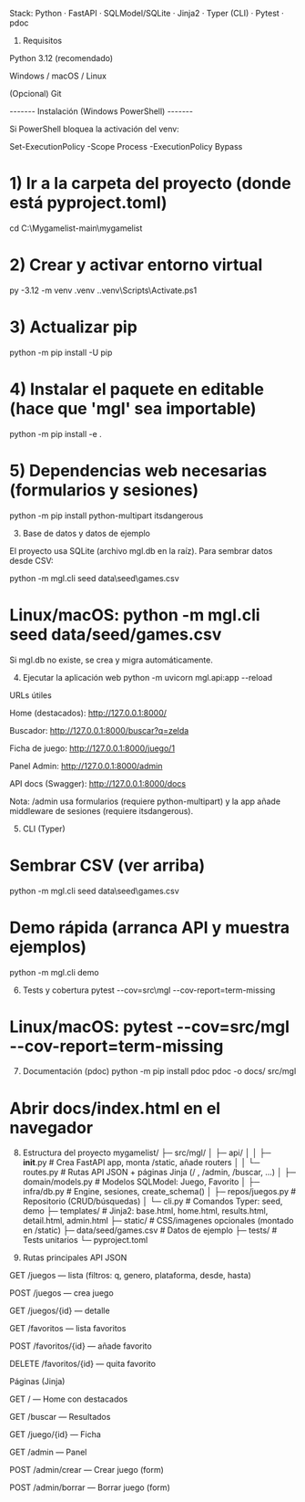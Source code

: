 

Stack: Python · FastAPI · SQLModel/SQLite · Jinja2 · Typer (CLI) · Pytest · pdoc

1) Requisitos

Python 3.12 (recomendado)

Windows / macOS / Linux

(Opcional) Git

 ------- Instalación (Windows PowerShell) -------

Si PowerShell bloquea la activación del venv:

Set-ExecutionPolicy -Scope Process -ExecutionPolicy Bypass

# 1) Ir a la carpeta del proyecto (donde está pyproject.toml)
cd C:\Mygamelist-main\mygamelist

# 2) Crear y activar entorno virtual
py -3.12 -m venv .venv
.\.venv\Scripts\Activate.ps1

# 3) Actualizar pip
python -m pip install -U pip

# 4) Instalar el paquete en editable (hace que 'mgl' sea importable)
python -m pip install -e .

# 5) Dependencias web necesarias (formularios y sesiones)
python -m pip install python-multipart itsdangerous


3) Base de datos y datos de ejemplo

El proyecto usa SQLite (archivo mgl.db en la raíz).
Para sembrar datos desde CSV:

python -m mgl.cli seed data\seed\games.csv
# Linux/macOS: python -m mgl.cli seed data/seed/games.csv


Si mgl.db no existe, se crea y migra automáticamente.

4) Ejecutar la aplicación web
python -m uvicorn mgl.api:app --reload


URLs útiles

Home (destacados): http://127.0.0.1:8000/

Buscador: http://127.0.0.1:8000/buscar?q=zelda

Ficha de juego: http://127.0.0.1:8000/juego/1

Panel Admin: http://127.0.0.1:8000/admin

API docs (Swagger): http://127.0.0.1:8000/docs

Nota: /admin usa formularios (requiere python-multipart) y la app añade middleware de sesiones (requiere itsdangerous).

5) CLI (Typer)
# Sembrar CSV (ver arriba)
python -m mgl.cli seed data\seed\games.csv

# Demo rápida (arranca API y muestra ejemplos)
python -m mgl.cli demo

6) Tests y cobertura
pytest --cov=src\mgl --cov-report=term-missing
# Linux/macOS: pytest --cov=src/mgl --cov-report=term-missing

7) Documentación (pdoc)
python -m pip install pdoc
pdoc -o docs/ src/mgl
# Abrir docs/index.html en el navegador

8) Estructura del proyecto
mygamelist/
├─ src/mgl/
│  ├─ api/
│  │  ├─ __init__.py        # Crea FastAPI app, monta /static, añade routers
│  │  └─ routes.py          # Rutas API JSON + páginas Jinja (/ , /admin, /buscar, ...)
│  ├─ domain/models.py      # Modelos SQLModel: Juego, Favorito
│  ├─ infra/db.py           # Engine, sesiones, create_schema()
│  ├─ repos/juegos.py       # Repositorio (CRUD/búsquedas)
│  └─ cli.py                # Comandos Typer: seed, demo
├─ templates/               # Jinja2: base.html, home.html, results.html, detail.html, admin.html
├─ static/                  # CSS/imagenes opcionales (montado en /static)
├─ data/seed/games.csv      # Datos de ejemplo
├─ tests/                   # Tests unitarios
└─ pyproject.toml

9) Rutas principales
API JSON

GET /juegos — lista (filtros: q, genero, plataforma, desde, hasta)

POST /juegos — crea juego

GET /juegos/{id} — detalle

GET /favoritos — lista favoritos

POST /favoritos/{id} — añade favorito

DELETE /favoritos/{id} — quita favorito

Páginas (Jinja)

GET / — Home con destacados

GET /buscar — Resultados

GET /juego/{id} — Ficha

GET /admin — Panel

POST /admin/crear — Crear juego (form)

POST /admin/borrar — Borrar juego (form)
